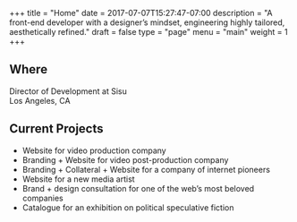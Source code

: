 +++
title = "Home"
date = 2017-07-07T15:27:47-07:00
description = "A front-end developer with a designer’s mindset, engineering highly tailored, aesthetically refined."
draft = false
type = "page"
menu = "main"
weight = 1
+++

<div class="home-section">
  <h2 class="home-section__title"><span>Where</span></h2>
  <div class="home-section__content">
    <p>Director of Development at Sisu<br> Los Angeles, CA</p>
  </div>
</div>

<div class="home-section">
  <h2 class="home-section__title"><span>Current Projects</span></h2>
  <div class="home-section__content">
    <ul>
      <li>Website for video production company</li>
      <li>Branding + Website for video post-production company</li>
      <li>Branding + Collateral + Website for a company of internet pioneers</li>
      <li>Website for a new media artist</li>
      <li>Brand + design consultation for one of the web’s most beloved companies</li>
      <li>Catalogue for an exhibition on political speculative fiction</li>
    </ul>
  </div>
</div>
